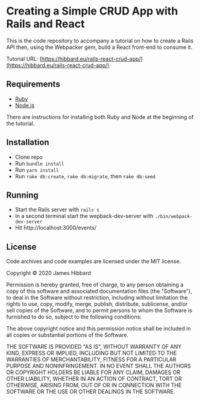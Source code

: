 # Creating a Simple CRUD App with Rails and React

This is the code repository to accompany a tutorial on how to create a Rails API then, using the Webpacker gem, build a React front-end to consume it.

Tutorial URL: [https://hibbard.eu/rails-react-crud-app/](https://hibbard.eu/rails-react-crud-app/)

## Requirements

- [Ruby](https://www.ruby-lang.org/en/downloads/)
- [Node.js](http://nodejs.org/)

There are instructions for installing both Ruby and Node at the beginning of the tutorial.

## Installation

- Clone repo
- Run `bundle install`
- Run `yarn install`
- Run `rake db:create`, `rake db:migrate`, then `rake db:seed`

## Running

- Start the Rails server with `rails s`
- In a second terminal start the wepback-dev-server with `./bin/webpack-dev-server`
- Hit http://localhost:3000/events/

## License

Code archives and code examples are licensed under the MIT license.

Copyright © 2020 James Hibbard

Permission is hereby granted, free of charge, to any person obtaining a copy of this software and associated documentation files (the "Software"), to deal in the Software without restriction, including without limitation the rights to use, copy, modify, merge, publish, distribute, sublicense, and/or sell copies of the Software, and to permit persons to whom the Software is furnished to do so, subject to the following conditions:

The above copyright notice and this permission notice shall be included in all copies or substantial portions of the Software.

THE SOFTWARE IS PROVIDED "AS IS", WITHOUT WARRANTY OF ANY KIND, EXPRESS OR IMPLIED, INCLUDING BUT NOT LIMITED TO THE WARRANTIES OF MERCHANTABILITY, FITNESS FOR A PARTICULAR PURPOSE AND NONINFRINGEMENT. IN NO EVENT SHALL THE AUTHORS OR COPYRIGHT HOLDERS BE LIABLE FOR ANY CLAIM, DAMAGES OR OTHER LIABILITY, WHETHER IN AN ACTION OF CONTRACT, TORT OR OTHERWISE, ARISING FROM, OUT OF OR IN CONNECTION WITH THE SOFTWARE OR THE USE OR OTHER DEALINGS IN THE SOFTWARE.

